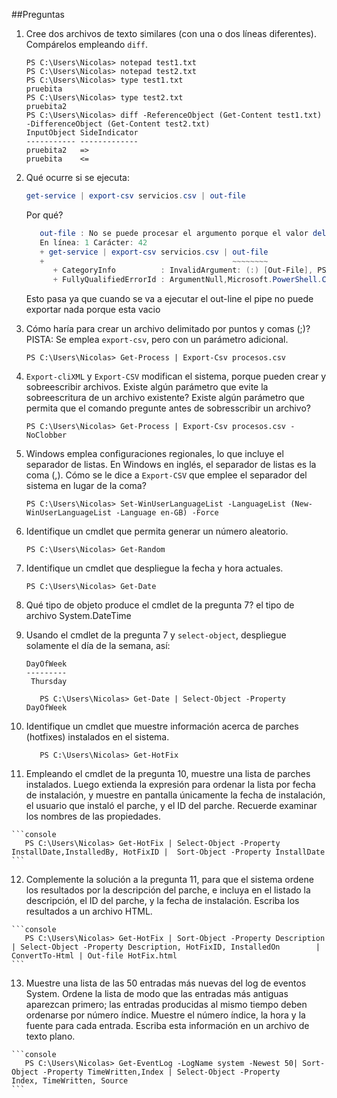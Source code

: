 ##Preguntas
1. Cree dos archivos de texto similares (con una o dos líneas diferentes).
   Compárelos empleando ``diff``.
   ```console
   PS C:\Users\Nicolas> notepad test1.txt
   PS C:\Users\Nicolas> notepad test2.txt
   PS C:\Users\Nicolas> type test1.txt
   pruebita
   PS C:\Users\Nicolas> type test2.txt
   pruebita2
   PS C:\Users\Nicolas> diff -ReferenceObject (Get-Content test1.txt) -DifferenceObject (Get-Content test2.txt)
   InputObject SideIndicator
   ----------- -------------
   pruebita2   =>           
   pruebita    <=    
   ``` 
2. Qué ocurre si se ejecuta:
   ```powershell
   get-service | export-csv servicios.csv | out-file
   ```
   Por qué?
   ```powershell
      out-file : No se puede procesar el argumento porque el valor del argumento "path" es NULL. Cambie el valor del argumento "path" a       un valor no nulo.
      En línea: 1 Carácter: 42
      + get-service | export-csv servicios.csv | out-file
      +                                          ~~~~~~~~
         + CategoryInfo          : InvalidArgument: (:) [Out-File], PSArgumentNullException
         + FullyQualifiedErrorId : ArgumentNull,Microsoft.PowerShell.Commands.OutFileCommand
   ```
   
   Esto pasa ya que cuando se va a ejecutar el out-line el pipe no puede exportar nada porque esta vacio 
   
3. Cómo haría para crear un archivo delimitado por puntos y comas (;)?
   PISTA: Se emplea ``export-csv``, pero con un parámetro adicional.
   ```console 
   PS C:\Users\Nicolas> Get-Process | Export-Csv procesos.csv
   ```
4. ``Export-cliXML`` y ``Export-CSV`` modifican el sistema, porque pueden crear
   y sobreescribir archivos. Existe algún parámetro que evite la
   sobreescritura de un archivo existente? Existe algún parámetro que
   permita que el comando pregunte antes de sobresscribir un archivo?
   ```console
   PS C:\Users\Nicolas> Get-Process | Export-Csv procesos.csv -NoClobber
   ```
5. Windows emplea configuraciones regionales, lo que incluye el separador de
   listas. En Windows en inglés, el separador de listas es la coma (,).
   Cómo se le dice a ``Export-CSV`` que emplee el separador del sistema en lugar
   de la coma?
   ```console
   PS C:\Users\Nicolas> Set-WinUserLanguageList -LanguageList (New-WinUserLanguageList -Language en-GB) -Force
   ```
6. Identifique un cmdlet que permita generar un número aleatorio.
   ```console
   PS C:\Users\Nicolas> Get-Random
   ```
7. Identifique un cmdlet que despliegue la fecha y hora actuales.
   ```console
   PS C:\Users\Nicolas> Get-Date
   ```
8. Qué tipo de objeto produce el cmdlet de la pregunta 7?
   el tipo de archivo System.DateTime
9. Usando el cmdlet de la pregunta 7 y ``select-object``, despliegue solamente
   el día de la semana, así:

   ```console
   DayOfWeek
   ---------
    Thursday
   ```
   ```console
      PS C:\Users\Nicolas> Get-Date | Select-Object -Property DayOfWeek
   ```
10. Identifique un cmdlet que muestre información acerca de parches (hotfixes)
    instalados en el sistema.
    ```console
       PS C:\Users\Nicolas> Get-HotFix 
    ```
 11. Empleando el cmdlet de la pregunta 10, muestre una lista de parches
    instalados. Luego extienda la expresión para ordenar la lista por fecha
    de instalación, y muestre en pantalla únicamente la fecha de instalación,
    el usuario que instaló el parche, y el ID del parche. Recuerde examinar
    los nombres de las propiedades.
    
    ```console
       PS C:\Users\Nicolas> Get-HotFix | Select-Object -Property InstallDate,InstalledBy, HotFixID |  Sort-Object -Property InstallDate
    ```
 12. Complemente la solución a la pregunta 11, para que el sistema ordene los
    resultados por la descripción del parche, e incluya en el listado la
    descripción, el ID del parche, y la fecha de instalación.
    Escriba los resultados a un archivo HTML.
    
    ```console
       PS C:\Users\Nicolas> Get-HotFix | Sort-Object -Property Description | Select-Object -Property Description, HotFixID, InstalledOn        | ConvertTo-Html | Out-file HotFix.html
    ```
 13. Muestre una lista de las 50 entradas más nuevas del log de eventos System.
    Ordene la lista de modo que las entradas más antiguas aparezcan primero;
    las entradas producidas al mismo tiempo deben ordenarse por número índice.
    Muestre el número índice, la hora y la fuente para cada entrada. Escriba
    esta información en un archivo de texto plano.
    
    ```console
       PS C:\Users\Nicolas> Get-EventLog -LogName system -Newest 50| Sort-Object -Property TimeWritten,Index | Select-Object -Property          Index, TimeWritten, Source
    ```
    

    
